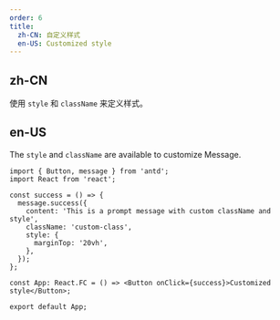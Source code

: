 ```yaml
---
order: 6
title:
  zh-CN: 自定义样式
  en-US: Customized style
---
```


## zh-CN

使用 `style` 和 `className` 来定义样式。

## en-US

The `style` and `className` are available to customize Message.

```tsx
import { Button, message } from 'antd';
import React from 'react';

const success = () => {
  message.success({
    content: 'This is a prompt message with custom className and style',
    className: 'custom-class',
    style: {
      marginTop: '20vh',
    },
  });
};

const App: React.FC = () => <Button onClick={success}>Customized style</Button>;

export default App;
```
